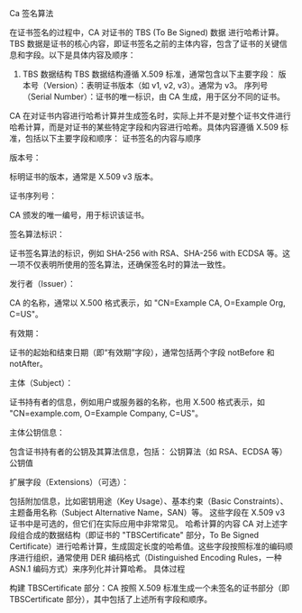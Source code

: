 Ca 签名算法



在证书签名的过程中，CA 对证书的 TBS (To Be Signed) 数据 进行哈希计算。TBS 数据是证书的核心内容，即证书签名之前的主体内容，包含了证书的关键信息和字段。以下是具体内容及顺序：
1. TBS 数据结构
TBS 数据结构遵循 X.509 标准，通常包含以下主要字段：
版本号（Version）：表明证书版本（如 v1, v2, v3）。通常为 v3。
序列号（Serial Number）：证书的唯一标识，由 CA 生成，用于区分不同的证书。



CA 在对证书内容进行哈希计算并生成签名时，实际上并不是对整个证书文件进行哈希计算，而是对证书的某些特定字段和内容进行哈希。具体内容遵循 X.509 标准，包括以下主要字段和顺序：
证书签名的内容与顺序

版本号：

标明证书的版本，通常是 X.509 v3 版本。

证书序列号：

CA 颁发的唯一编号，用于标识该证书。

签名算法标识：

证书签名算法的标识，例如 SHA-256 with RSA、SHA-256 with ECDSA 等。这一项不仅表明所使用的签名算法，还确保签名时的算法一致性。

发行者（Issuer）：

CA 的名称，通常以 X.500 格式表示，如 "CN=Example CA, O=Example Org, C=US"。

有效期：

证书的起始和结束日期（即“有效期”字段），通常包括两个字段 notBefore 和 notAfter。

主体（Subject）：

证书持有者的信息，例如用户或服务器的名称，也用 X.500 格式表示，如 "CN=example.com, O=Example Company, C=US"。

主体公钥信息：

包含证书持有者的公钥及其算法信息，包括：
公钥算法（如 RSA、ECDSA 等）
公钥值

扩展字段（Extensions）（可选）：

包括附加信息，比如密钥用途（Key Usage）、基本约束（Basic Constraints）、主题备用名称（Subject Alternative Name，SAN）等。
这些字段在 X.509 v3 证书中是可选的，但它们在实际应用中非常常见。
哈希计算的内容
CA 对上述字段组合成的数据结构（即证书的 "TBSCertificate" 部分，To Be Signed Certificate）进行哈希计算，生成固定长度的哈希值。这些字段按照标准的编码顺序进行组织，通常使用 DER 编码格式（Distinguished Encoding Rules，一种 ASN.1 编码方式）来序列化并计算哈希。
具体过程

构建 TBSCertificate 部分：CA 按照 X.509 标准生成一个未签名的证书部分（即 TBSCertificate 部分），其中包括了上述所有字段和顺序。


